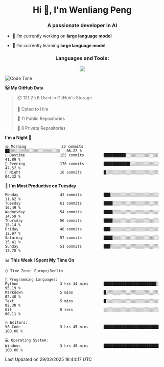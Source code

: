 <h1 align="center">Hi 👋, I'm Wenliang Peng</h1>
<h3 align="center">A passionate developer in AI</h3>

- 🔭 I’m currently working on **large language model**

- 🌱 I’m currently learning **large language model**

<!-- <h3 align="left">Connect with me:</h3> -->
<!-- <p align="left">
</p> -->

<h3 align="center">Languages and Tools:</h3>
<p align="center">
  <a href="https://skillicons.dev">
    <img src="https://skillicons.dev/icons?i=cpp,ros,docker,azure,git,linux,py,pytorch,cmake,githubactions,powershell,md&perline=6" />
  </a>
</p>


<!-- <p><img align="center" src="https://github-readme-stats.vercel.app/api/top-langs?username=bpwl0121&show_icons=true&locale=en&layout=compact" alt="bpwl0121" /></p> -->

<!-- <p><img align="center" src="https://github-readme-streak-stats.herokuapp.com/?user=bpwl0121&" alt="bpwl0121" /></p> -->

<!--START_SECTION:waka-->
![Code Time](http://img.shields.io/badge/Code%20Time-202%20hrs%2043%20mins-blue)

**🐱 My GitHub Data** 

> 📦 121.2 kB Used in GitHub's Storage 
 > 
> 💼 Opted to Hire
 > 
> 📜 11 Public Repositories 
 > 
> 🔑 8 Private Repositories 
 > 
**I'm a Night 🦉** 

```text
🌞 Morning                23 commits          ██░░░░░░░░░░░░░░░░░░░░░░░   06.22 % 
🌆 Daytime                155 commits         ██████████░░░░░░░░░░░░░░░   41.89 % 
🌃 Evening                176 commits         ████████████░░░░░░░░░░░░░   47.57 % 
🌙 Night                  16 commits          █░░░░░░░░░░░░░░░░░░░░░░░░   04.32 % 
```
📅 **I'm Most Productive on Tuesday** 

```text
Monday                   43 commits          ███░░░░░░░░░░░░░░░░░░░░░░   11.62 % 
Tuesday                  61 commits          ████░░░░░░░░░░░░░░░░░░░░░   16.49 % 
Wednesday                54 commits          ████░░░░░░░░░░░░░░░░░░░░░   14.59 % 
Thursday                 56 commits          ████░░░░░░░░░░░░░░░░░░░░░   15.14 % 
Friday                   48 commits          ███░░░░░░░░░░░░░░░░░░░░░░   12.97 % 
Saturday                 57 commits          ████░░░░░░░░░░░░░░░░░░░░░   15.41 % 
Sunday                   51 commits          ███░░░░░░░░░░░░░░░░░░░░░░   13.78 % 
```


📊 **This Week I Spent My Time On** 

```text
🕑︎ Time Zone: Europe/Berlin

💬 Programming Languages: 
Python                   3 hrs 34 mins       ████████████████████████░   95.19 % 
Markdown                 5 mins              █░░░░░░░░░░░░░░░░░░░░░░░░   02.40 % 
Text                     5 mins              █░░░░░░░░░░░░░░░░░░░░░░░░   02.30 % 
Git                      0 secs              ░░░░░░░░░░░░░░░░░░░░░░░░░   00.11 % 

🔥 Editors: 
VS Code                  3 hrs 45 mins       █████████████████████████   100.00 % 

💻 Operating System: 
Windows                  3 hrs 45 mins       █████████████████████████   100.00 % 
```


 Last Updated on 29/03/2025 18:44:17 UTC
<!--END_SECTION:waka-->
